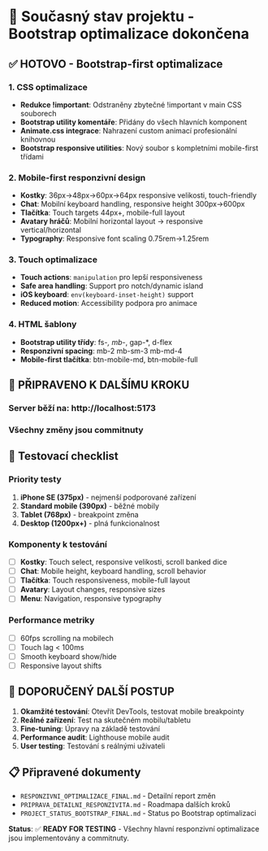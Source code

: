 # 🎯 Současný stav projektu - Bootstrap optimalizace dokončena

## ✅ HOTOVO - Bootstrap-first optimalizace

### 1. CSS optimalizace
- **Redukce !important**: Odstraněny zbytečné !important v main CSS souborech
- **Bootstrap utility komentáře**: Přidány do všech hlavních komponent
- **Animate.css integrace**: Nahrazení custom animací profesionální knihovnou
- **Bootstrap responsive utilities**: Nový soubor s kompletními mobile-first třídami

### 2. Mobile-first responzivní design
- **Kostky**: 36px→48px→60px→64px responsive velikosti, touch-friendly
- **Chat**: Mobilní keyboard handling, responsive height 300px→600px
- **Tlačítka**: Touch targets 44px+, mobile-full layout
- **Avatary hráčů**: Mobilní horizontal layout → responsive vertical/horizontal
- **Typography**: Responsive font scaling 0.75rem→1.25rem

### 3. Touch optimalizace
- **Touch actions**: `manipulation` pro lepší responsiveness
- **Safe area handling**: Support pro notch/dynamic island
- **iOS keyboard**: `env(keyboard-inset-height)` support
- **Reduced motion**: Accessibility podpora pro animace

### 4. HTML šablony
- **Bootstrap utility třídy**: fs-*, mb-*, gap-*, d-flex
- **Responzivní spacing**: mb-2 mb-sm-3 mb-md-4
- **Mobile-first tlačítka**: btn-mobile-md, btn-mobile-full

## 🚀 PŘIPRAVENO K DALŠÍMU KROKU

### Server běží na: http://localhost:5173
### Všechny změny jsou commitnuty

## 📱 Testovací checklist

### Priority testy
1. **iPhone SE (375px)** - nejmenší podporované zařízení
2. **Standard mobile (390px)** - běžné mobily
3. **Tablet (768px)** - breakpoint změna
4. **Desktop (1200px+)** - plná funkcionalnost

### Komponenty k testování
- [ ] **Kostky**: Touch select, responsive velikosti, scroll banked dice
- [ ] **Chat**: Mobile height, keyboard handling, scroll behavior
- [ ] **Tlačítka**: Touch responsiveness, mobile-full layout
- [ ] **Avatary**: Layout changes, responsive sizes
- [ ] **Menu**: Navigation, responsive typography

### Performance metriky
- [ ] 60fps scrolling na mobilech
- [ ] Touch lag < 100ms
- [ ] Smooth keyboard show/hide
- [ ] Responsive layout shifts

## 🎯 DOPORUČENÝ DALŠÍ POSTUP

1. **Okamžité testování**: Otevřít DevTools, testovat mobile breakpointy
2. **Reálné zařízení**: Test na skutečném mobilu/tabletu
3. **Fine-tuning**: Úpravy na základě testování
4. **Performance audit**: Lighthouse mobile audit
5. **User testing**: Testování s reálnými uživateli

## 📋 Připravené dokumenty

- `RESPONZIVNI_OPTIMALIZACE_FINAL.md` - Detailní report změn
- `PRIPRAVA_DETAILNI_RESPONZIVITA.md` - Roadmapa dalších kroků
- `PROJECT_STATUS_BOOTSTRAP_FINAL.md` - Status po Bootstrap optimalizaci

**Status**: ✅ **READY FOR TESTING** - Všechny hlavní responzivní optimalizace jsou implementovány a commitnuty.
